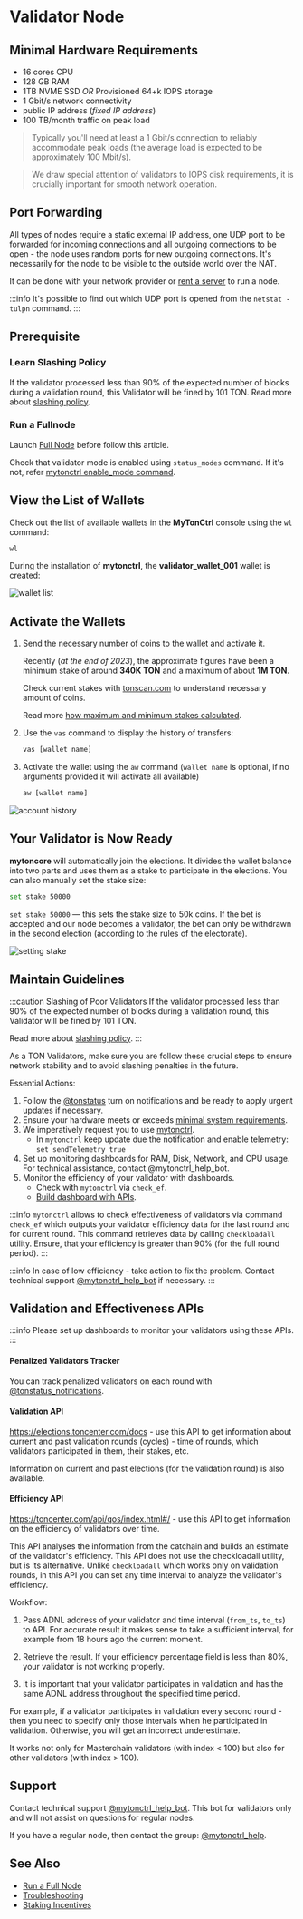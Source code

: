 # Validator Node


## Minimal Hardware Requirements

- 16 cores CPU
- 128 GB RAM
- 1TB NVME SSD _OR_ Provisioned 64+k IOPS storage
- 1 Gbit/s network connectivity
- public IP address (_fixed IP address_)
- 100 TB/month traffic on peak load

> Typically you'll need at least a 1 Gbit/s connection to reliably accommodate peak loads (the average load is expected to be approximately 100 Mbit/s).

> We draw special attention of validators to IOPS disk requirements, it is crucially important for smooth network operation.

## Port Forwarding

All types of nodes require a static external IP address, one UDP port to be forwarded for incoming connections and all outgoing connections to be open - the node uses random ports for new outgoing connections. It's necessarily for the node to be visible to the outside world over the NAT.

It can be done with your network provider or [rent a server](/v3/guidelines/nodes/running-nodes/full-node#recommended-providers) to run a node.

:::info
It's possible to find out which UDP port is opened from the `netstat -tulpn` command.
:::


## Prerequisite

### Learn Slashing Policy

If the validator processed less than 90% of the expected number of blocks during a validation round, this Validator will be fined by 101 TON.
Read more about [slashing policy](/v3/documentation/infra/nodes/validation/staking-incentives#decentralized-system-of-penalties).


### Run a Fullnode
Launch [Full Node](/v3/guidelines/nodes/running-nodes/full-node) before follow this article.



Check that validator mode is enabled using `status_modes` command. If it's not, refer [mytonctrl enable_mode command](/v3/documentation/infra/nodes/mytonctrl/mytonctrl-overview#enable_mode).

## View the List of Wallets

Check out the list of available wallets in the **MyTonCtrl** console using the `wl` command:

```sh
wl
```

During the installation of **mytonctrl**, the **validator_wallet_001** wallet is created:

![wallet list](/img/docs/nodes-validator/manual-ubuntu_mytonctrl-wl_ru.png)


## Activate the Wallets

1. Send the necessary number of coins to the wallet and activate it.

   Recently (_at the end of 2023_), the approximate figures have been a minimum stake of around __340K TON__ and a maximum of about __1M TON__.

   Check current stakes with [tonscan.com](https://tonscan.com/validation) to understand necessary amount of coins.

   Read more [how maximum and minimum stakes calculated](/v3/documentation/infra/nodes/validation/staking-incentives#values-of-stakes-max-effective-stake).

2. Use the `vas` command to display the history of transfers:

    ```sh
    vas [wallet name]
    ```

3. Activate the wallet using the `aw` command (`wallet name` is optional, if no arguments provided it will activate all available)

    ```sh
    aw [wallet name]
    ```

![account history](/img/docs/nodes-validator/manual-ubuntu_mytonctrl-vas-aw_ru.png)

## Your Validator is Now Ready

**mytoncore** will automatically join the elections. It divides the wallet balance into two parts and uses them as a stake to participate in the elections. You can also manually set the stake size:

```sh
set stake 50000
```

`set stake 50000` — this sets the stake size to 50k coins. If the bet is accepted and our node becomes a validator, the bet can only be withdrawn in the second election (according to the rules of the electorate).

![setting stake](/img/docs/nodes-validator/manual-ubuntu_mytonctrl-set_ru.png)

## Maintain Guidelines

:::caution Slashing of Poor Validators
If the validator processed less than 90% of the expected number of blocks during a validation round, this Validator will be fined by 101 TON.

Read more about [slashing policy](/v3/documentation/infra/nodes/validation/staking-incentives#decentralized-system-of-penalties).
:::


As a TON Validators, make sure you are follow these crucial steps to ensure network stability and to avoid slashing penalties in the future.

Essential Actions:

1. Follow the [@tonstatus](https://t.me/tonstatus) turn on notifications and be ready to apply urgent updates if necessary.
2. Ensure your hardware meets or exceeds [minimal system requirements](/v3/guidelines/nodes/running-nodes/validator-node#minimal-hardware-requirements).
3. We imperatively request you to use [mytonctrl](https://github.com/ton-blockchain/mytonctrl).
   - In `mytonctrl` keep update due the notification and enable telemetry: `set sendTelemetry true`
4. Set up monitoring dashboards for RAM, Disk, Network, and CPU usage. For technical assistance, contact @mytonctrl_help_bot.
5. Monitor the efficiency of your validator with dashboards. 
   - Check with `mytonctrl` via `check_ef`.
   - [Build dashboard with APIs](/v3/guidelines/nodes/running-nodes/validator-node#validation-and-effectiveness-apis).

:::info
`mytonctrl` allows to check effectiveness of validators via command `check_ef` which outputs your validator efficiency data for the last round and for current round.
This command retrieves data by calling `checkloadall` utility.
Ensure, that your efficiency is greater than 90% (for the full round period).
:::

:::info
In case of low efficiency - take action to fix the problem. Contact technical support [@mytonctrl_help_bot](https://t.me/mytonctrl_help_bot) if necessary.
:::


## Validation and Effectiveness APIs

:::info
Please set up dashboards to monitor your validators using these APIs.
:::

#### Penalized Validators Tracker

You can track penalized validators on each round with [@tonstatus_notifications](https://t.me/tonstatus_notifications).

#### Validation API
https://elections.toncenter.com/docs - use this API to get information about current and past validation rounds (cycles) - time of rounds, which validators participated in them, their stakes, etc.

Information on current and past elections (for the validation round) is also available.

#### Efficiency API

https://toncenter.com/api/qos/index.html#/ - use this API to get information on the efficiency of validators over time.

This API analyses the information from the catchain and builds an estimate of the validator's efficiency. This API does not use the checkloadall utility, but is its alternative.
Unlike `checkloadall` which works only on validation rounds, in this API you can set any time interval to analyze the validator's efficiency.

Workflow:

1. Pass ADNL address of your validator and time interval (`from_ts`, `to_ts`) to API. For accurate result it makes sense to take a sufficient interval, for example from  18 hours ago the current moment.

2. Retrieve the result. If your efficiency percentage field is less than 80%, your validator is not working properly.

3. It is important that your validator participates in validation and has the same ADNL address throughout the specified time period.

For example, if a validator participates in validation every second round - then you need to specify only those intervals when he participated in validation. Otherwise, you will get an incorrect underestimate.

It works not only for Masterchain validators (with index < 100) but also for other validators (with index > 100).





## Support 

Contact technical support [@mytonctrl_help_bot](https://t.me/mytonctrl_help_bot). This bot for validators only and will not assist on questions for regular nodes. 

If you have a regular node, then contact the group: [@mytonctrl_help](https://t.me/mytonctrl_help).


## See Also

* [Run a Full Node](/v3/guidelines/nodes/running-nodes/full-node)
* [Troubleshooting](/v3/guidelines/nodes/nodes-troubleshooting)
* [Staking Incentives](/v3/documentation/infra/nodes/validation/staking-incentives)

